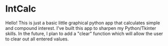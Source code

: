 IntCalc
=======

Hello! This is just a basic little graphical python app that calculates simple and compound interest. I've 
built this app to sharpen my Python/Tkinter skills. In the future, I plan to add a "clear" function which 
will allow the user to clear out all entered values.
